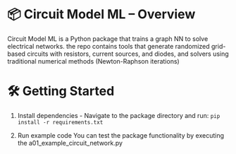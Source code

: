 # 📦 Circuit Model ML – Overview
Circuit Model ML is a Python package that trains a graph NN to solve electrical networks.
the repo contains tools that generate randomized grid-based circuits with resistors, current sources, and diodes, 
and solvers using traditional numerical methods (Newton-Raphson iterations)

# 🛠️ Getting Started
1. Install dependencies - 
Navigate to the package directory and run: `pip install -r requirements.txt`

1. Run example code
You can test the package functionality by executing the a01_example_circuit_network.py
